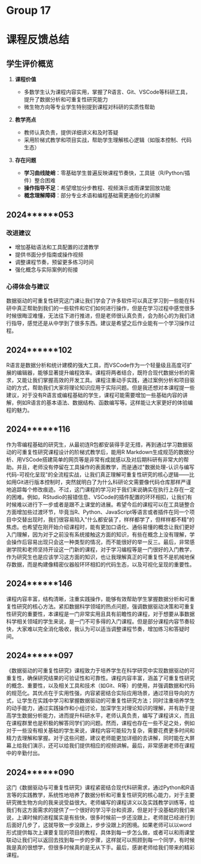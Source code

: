 # Group 17 

# 课程反馈总结

## 学生评价概览

1. **课程价值**  
   - 多数学生认为课程内容实用，掌握了R语言、Git、VSCode等科研工具，提升了数据分析和可重复性研究能力
   - 微生物方向等专业学生特别提到课程对科研的实质性帮助

2. **教学亮点**  
   - 教师认真负责，提供详细讲义和及时答疑
   - 采用阶梯式教学和项目实战，帮助学生理解核心逻辑（如版本控制、代码生态）

3. **存在问题**  
   - **学习曲线陡峭**：零基础学生普遍反映课程节奏快，工具链（R/Python/插件）整合困难
   - **操作指导不足**：希望增加分步教程、视频演示或雨课堂回放功能
   - **概念理解障碍**：部分专业术语和编程基础需更通俗化的讲解


## 2024******053

### 改进建议

- 增加基础语法和工具配置的过渡教学
- 提供书面分步指南或操作视频
- 调整课程节奏，预留更多练习时间
- 强化概念与实际案例的衔接
  

### 心得体会与建议

数据驱动的可重复性研究这门课让我们学会了许多软件可以真正学习到一些能在科研中真正帮助到我们的一些软件和它们如何进行操作，但是在学习过程中感觉很多时候很晦涩难懂，无法往下进行推进，但是老师很认真负责，会为耐心的为我们进行指导，感觉还是从中学到了很多东西。建议是希望之后作业能有一个学习操作过程。

## 2024******102 

R语言是数据分析和统计建模的强大工具，而VSCode作为一个轻量级且高度可扩展的编辑器，能够显著提升编程效率。课程将两者结合，既符合现代数据分析的需求，又能让我们掌握高效的开发工具。课程注重动手实践，通过案例分析和项目驱动的方式，帮助我们大家将理论知识应用于实际问题。但是我还想对本课程提一些建议，对于没有R语言或编程基础的学生，课程可能需要增加一些基础内容的讲解，例如R语言的基本语法、数据结构、函数编写等。这样能让大家更好的体验编程的魅力。

## 2024******116

作为零编程基础的研究生，从最初连R包都安装得手足无措，再到通过学习数据驱动的可重复性研究课程设计的阶梯式教学后，能用R Markdown生成规范的数据分析、用VSCode搭建简单的网页等是非常有成就感以及对后期科研有非常大的帮助。并且，老师没有停留在工具操作的表面教学，而是通过"数据处理-认识与编写代码-可视化呈现"的全流程实战，让我们真正理解可重复性研究的核心逻辑——比如用Git进行版本控制时，突然就明白了为什么科研论文需要像代码仓库那样严谨地追踪每个修改痕迹。不过，这门课程的学习对于我们来说确实在执行上存在一定的困难。例如，RStudio的报错信息、VSCode的插件配置的环环相扣，让我们有时候难以进行下一步或者是跟不上课堂的进展。希望今后的课程可以在工具链整合方面增加些过渡环节，毕竟当R、Python、JavaScript等语言或者插件在同一个项目中交替出现时，我们很容易陷入"什么都安装了，样样都学了，但样样都不精"的焦虑。也希望在刚开始介绍课程时，能有更加口语化、通俗易懂的概念让我们更好入门理解，因为对于之前没有系统接触这方面的知识，有些在概念上没有理解，学会操作后容易出现只会这一种类型的情况，而不能很好的举一反三。最后，非常感谢学院和老师坚持开设这一门新的课程，对于学习编程等是一门很好的入门教学，作为研究生也是应该学习这方面的知识，也让我理解真正的可重复性不是机械地保存数据，而是构建像精密仪器般环环相扣的代码生态，以及可视化呈现的重要性。

## 2024******146

课程内容丰富，结构清晰，注重实践操作，能够有效帮助学生掌握数据分析和可重复性研究的核心方法。紧扣数据科学领域的热点问题，强调数据驱动决策和可重复性研究的重要性，本课程是一门非常实用且具有前瞻性的课程，对于想要从事数据科学相关领域的学生来说，是一门不可多得的入门课程。但是部分课程内容节奏较快，大家难以完全消化吸收，我认为可以适当调整课程节奏，增加练习和答疑时间。

## 2024******097 

《数据驱动的可重复性研究》课程致力于培养学生在科学研究中实现数据驱动的可重复性，确保研究结果的可验证性和可靠性。课程内容丰富，涵盖了可重复性研究的概念、重要性，以及相关工具和技术（如Git、R等）的使用，并强调数据和代码的规范化。其优点在于实用性强，内容紧密结合实际应用场景，通过项目导向的方式，让学生在实践中学习和掌握数据驱动的可重复性研究方法；同时注重培养学生的动手能力，通过实践操作和小组讨论，加深学生对理论知识的理解，并有助于提高学生数据分析能力，进而提升科研水平，老师认真负责，编写了课程讲义，而且在课程群里也是积极的解答同学们的问题。然而，课程也存在一些不足之处，例如对于一些没有相关基础的学生来说，课程内容可能较为复杂，需要花费更多时间和精力去理解和掌握。对于这些问题，建议老师能更加详细的去讲解，同时能在大屏幕上给我们演示，还可以给我们提供相应的视频讲解。最后，非常感谢老师在课程中的辛勤付出。

## 2024******090

这门《数据驱动与可重复性研究》课程紧密结合现代科研需求，通过Python和R语言等的实践教学，系统性地培养了数据分析和可重复性研究的核心能力，对于主要研究微生物方向的我来说受益很大。老师编写的课程讲义以及实践教学训练等，给我们有这方面需求的提供了一个很好的学习平台和资源，但是对于没基础的我们来说，上课时候的进程属实是有些快，很多时候前一步还没跟上，老师就已经进行到后面好几步了，这就导致一步没跟上，步步没跟上的困境。如果老师可以以word形式提供每次上课要复现的项目的教程，具体到每一步怎么做，或者可以和雨课堂联动让我们可以返回去找到每一步的步骤，这样就可以照顾到每一个同学，有时候我是真的很想学，但很多时候真的是无从下手。最后，感谢老师给我们带来的精彩课程。
